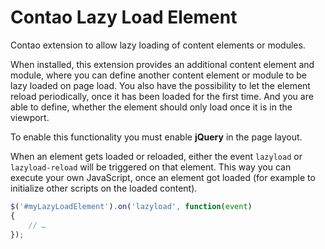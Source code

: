Contao Lazy Load Element
=====================

Contao extension to allow lazy loading of content elements or modules.

When installed, this extension provides an additional content element and module, where you can define another content element or module to be lazy loaded on page load. You also have the possibility to let the element reload periodically, once it has been loaded for the first time. And you are able to define, whether the element should only load once it is in the viewport.

To enable this functionality you must enable __jQuery__ in the page layout.

When an element gets loaded or reloaded, either the event `lazyload` or `lazyload-reload` will be triggered on that element. This way you can execute your own JavaScript, once an element got loaded (for example to initialize other scripts on the loaded content).

```JavaScript
$('#myLazyLoadElement').on('lazyload', function(event)
{
	// …
});
```
